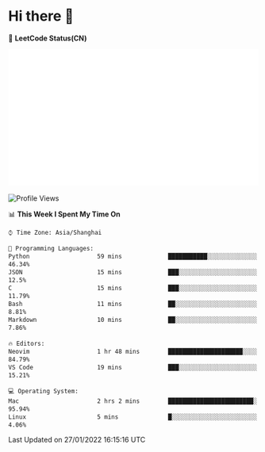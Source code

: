 # Hi there 👋

📝 **LeetCode Status(CN)**

![wsmbsbbz's LeetCode status](https://github.com/wsmbsbbz/wsmbsbbz/blob/main/status.svg)

<!--
**wsmbsbbz/wsmbsbbz** is a ✨ _special_ ✨ repository because its `README.md` (this file) appears on your GitHub profile.

Here are some ideas to get you started:

- 🔭 I’m currently working on ...
- 🌱 I’m currently learning ...
- 👯 I’m looking to collaborate on ...
- 🤔 I’m looking for help with ...
- 💬 Ask me about ...
- 📫 How to reach me: ...
- 😄 Pronouns: ...
- ⚡ Fun fact: ...
-->
<!--START_SECTION:waka-->
![Profile Views](http://img.shields.io/badge/Profile%20Views-23-blue)

📊 **This Week I Spent My Time On** 

```text
⌚︎ Time Zone: Asia/Shanghai

💬 Programming Languages: 
Python                   59 mins             ███████████░░░░░░░░░░░░░░   46.34% 
JSON                     15 mins             ███░░░░░░░░░░░░░░░░░░░░░░   12.5% 
C                        15 mins             ███░░░░░░░░░░░░░░░░░░░░░░   11.79% 
Bash                     11 mins             ██░░░░░░░░░░░░░░░░░░░░░░░   8.81% 
Markdown                 10 mins             ██░░░░░░░░░░░░░░░░░░░░░░░   7.86%

🔥 Editors: 
Neovim                   1 hr 48 mins        █████████████████████░░░░   84.79% 
VS Code                  19 mins             ███░░░░░░░░░░░░░░░░░░░░░░   15.21%

💻 Operating System: 
Mac                      2 hrs 2 mins        ████████████████████████░   95.94% 
Linux                    5 mins              █░░░░░░░░░░░░░░░░░░░░░░░░   4.06%

```


 Last Updated on 27/01/2022 16:15:16 UTC
<!--END_SECTION:waka-->
